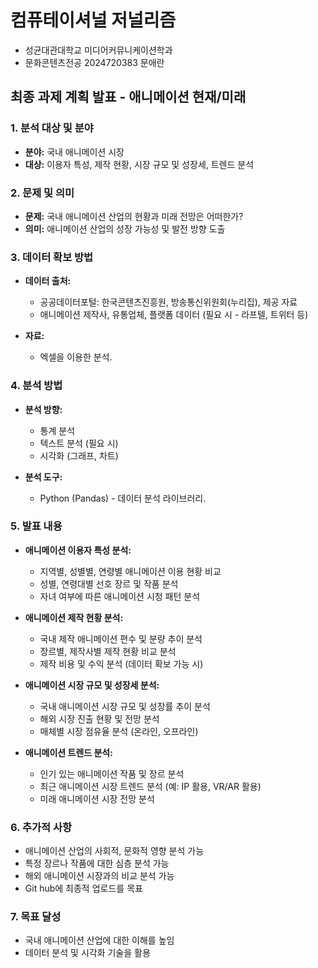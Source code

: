 # 컴퓨테이셔널 저널리즘
* 성균대관대학교 미디어커뮤니케이션학과
* 문화콘텐츠전공 2024720383 문애란

## 최종 과제 계획 발표 - 애니메이션 현재/미래

### 1. 분석 대상 및 분야

* **분야:** 국내 애니메이션 시장
* **대상:** 이용자 특성, 제작 현황, 시장 규모 및 성장세, 트렌드 분석


### 2. 문제 및 의미

* **문제:** 국내 애니메이션 산업의 현황과 미래 전망은 어떠한가?
* **의미:** 애니메이션 산업의 성장 가능성 및 발전 방향 도출


### 3. 데이터 확보 방법

* **데이터 출처:**
    * 공공데이터포털: 한국콘텐츠진흥원, 방송통신위원회(누리집), 제공 자료
    * 애니메이션 제작사, 유통업체, 플랫폼 데이터 (필요 시 - 라프텔, 트위터 등)
   
* **자료:**
    * 엑셀을 이용한 분석.


### 4. 분석 방법

* **분석 방향:**
    * 통계 분석
    * 텍스트 분석 (필요 시)
    * 시각화 (그래프, 차트)
      
* **분석 도구:**
    * Python (Pandas) - 데이터 분석 라이브러리.


### 5. 발표 내용

* **애니메이션 이용자 특성 분석:**
    * 지역별, 성별별, 연령별 애니메이션 이용 현황 비교
    * 성별, 연령대별 선호 장르 및 작품 분석
    * 자녀 여부에 따른 애니메이션 시청 패턴 분석
      
* **애니메이션 제작 현황 분석:**
    * 국내 제작 애니메이션 편수 및 분량 추이 분석
    * 장르별, 제작사별 제작 현황 비교 분석
    * 제작 비용 및 수익 분석 (데이터 확보 가능 시)
      
* **애니메이션 시장 규모 및 성장세 분석:**
    * 국내 애니메이션 시장 규모 및 성장률 추이 분석
    * 해외 시장 진출 현황 및 전망 분석
    * 매체별 시장 점유율 분석 (온라인, 오프라인)
      
* **애니메이션 트렌드 분석:**
    * 인기 있는 애니메이션 작품 및 장르 분석
    * 최근 애니메이션 시장 트렌드 분석 (예: IP 활용, VR/AR 활용)
    * 미래 애니메이션 시장 전망 분석


### 6. 추가적 사항

* 애니메이션 산업의 사회적, 문화적 영향 분석 가능
* 특정 장르나 작품에 대한 심층 분석 가능
* 해외 애니메이션 시장과의 비교 분석 가능
* Git hub에 최종적 업로드를 목표


### 7. 목표 달성

* 국내 애니메이션 산업에 대한 이해를 높임
* 데이터 분석 및 시각화 기술을 활용
